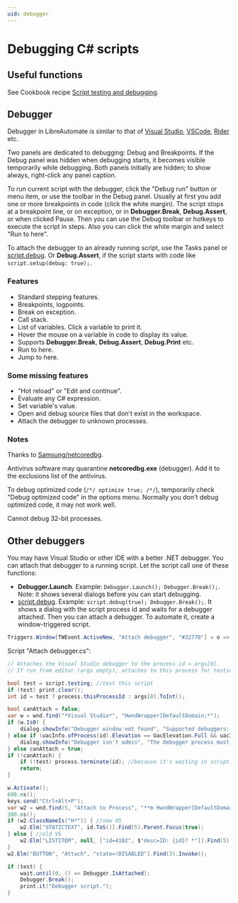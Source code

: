 ```yaml
---
uid: debugger
---
```


# Debugging C# scripts
## Useful functions
See Cookbook recipe [Script testing and debugging](https://www.libreautomate.com/cookbook/Script%20testing%20and%20debugging.html).

## Debugger
Debugger in LibreAutomate is similar to that of [Visual Studio](https://www.google.com/search?q=Visual+Studio+debugger), [VSCode](https://www.google.com/search?q=VSCode+debugger), [Rider](https://www.google.com/search?q=Rider+debugger) etc.

Two panels are dedicated to debugging: Debug and Breakpoints. If the Debug panel was hidden when debugging starts, it becomes visible temporarily while debugging. Both panels initially are hidden; to show always, right-click any panel caption.

To run current script with the debugger, click the "Debug run" button or menu item, or use the toolbar in the Debug panel. Usually at first you add one or more breakpoints in code (click the white margin). The script stops at a breakpoint line, or on exception, or in **Debugger.Break**, **Debug.Assert**, or when clicked Pause. Then you can use the Debug toolbar or hotkeys to execute the script in steps. Also you can click the white margin and select "Run to here".

To attach the debugger to an already running script, use the Tasks panel or [script.debug](). Or **Debug.Assert**, if the script starts with code like `script.setup(debug: true);`.

### Features
- Standard stepping features.
- Breakpoints, logpoints.
- Break on exception.
- Call stack.
- List of variables. Click a variable to print it.
- Hover the mouse on a variable in code to display its value.
- Supports **Debugger.Break**, **Debug.Assert**, **Debug.Print** etc.
- Run to here.
- Jump to here.

### Some missing features
- "Hot reload" or "Edit and continue".
- Evaluate any C# expression.
- Set variable's value.
- Open and debug source files that don't exist in the workspace.
- Attach the debugger to unknown processes.

### Notes
Thanks to [Samsung/netcoredbg](https://github.com/Samsung/netcoredbg).

Antivirus software may quarantine **netcoredbg.exe** (debugger). Add it to the exclusions list of the antivirus.

To debug optimized code (`/*/ optimize true; /*/`), temporarily check "Debug optimized code" in the options menu. Normally you don't debug optimized code, it may not work well.

Cannot debug 32-bit processes.

## Other debuggers
You may have Visual Studio or other IDE with a better .NET debugger. You can attach that debugger to a running script. Let the script call one of these functions:
- **Debugger.Launch**. Example: `Debugger.Launch(); Debugger.Break();`. Note: it shows several dialogs before you can start debugging.
- [script.debug](). Example: `script.debug(true); Debugger.Break();`. It shows a dialog with the script process id and waits for a debugger attached. Then you can attach a debugger. To automate it, create a window-triggered script.

```csharp
Triggers.Window[TWEvent.ActiveNew, "Attach debugger", "#32770"] = o => script.run("Attach debugger.cs", o.Window.ProcessId.ToS());
```

Script "Attach debugger.cs":
```csharp
// Attaches the Visual Studio debugger to the process id = args[0].
// If run from editor (args empty), attaches to this process for testing this script.

bool test = script.testing; //test this script
if (test) print.clear();
int id = test ? process.thisProcessId : args[0].ToInt();

bool canAttach = false;
var w = wnd.find("*Visual Studio*", "HwndWrapper[DefaultDomain;*");
if (w.Is0) {
	dialog.showInfo("Debugger window not found", "Supported debuggers: Visual Studio, VSCode, dnSpy.");
} else if (uacInfo.ofProcess(id).Elevation == UacElevation.Full && uacInfo.ofProcess(w.ProcessId).Elevation != UacElevation.Full) {
	dialog.showInfo("Debugger isn't admin", "The debugger process must be running as administrator.");
} else canAttach = true;
if (!canAttach) {
	if (!test) process.terminate(id); //because it's waiting in script.debug
	return;
}

w.Activate();
600.ms();
keys.send("Ctrl+Alt+P");
var w2 = wnd.find(5, "Attach to Process", "**m HwndWrapper[DefaultDomain;*||#32770");
300.ms();
if (w2.ClassNameIs("H*")) { //new VS
	w2.Elm["STATICTEXT", id.ToS()].Find(5).Parent.Focus(true);
} else { //old VS
	w2.Elm["LISTITEM", null, ["id=4102", $"desc=ID: {id}? *"]].Find(5).Focus(true); //note: use '?' because can be ',' or ';' etc depending on regional settings
}
w2.Elm["BUTTON", "Attach", "state=!DISABLED"].Find(3).Invoke();

if (test) {
	wait.until(0, () => Debugger.IsAttached);
	Debugger.Break();
	print.it("Debugger script.");
}
```
